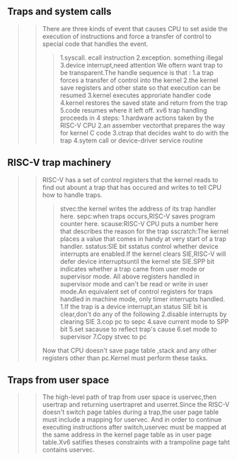 ## Traps and system calls
>> There are three kinds of event that causes CPU to set aside the execution of instructions and force a transfer of control to special code that handles the event.
>>> 1.syscall. ecall instruction 
>>> 2.exception. something illegal
>>> 3.device interrupt,need attention
>> We oftern want trap to be transparent.The handle sequence is that :
>>> 1.a trap forces a transfer of control into the kernel
>>> 2.the kernel save registers and other state so that execution can be resumed
>>> 3.kernel executes approriate handler code
>>> 4.kernel restores the saved state and return from the trap
>>> 5.code resumes where it left off.
>>xv6 trap handling proceeds in 4 steps:
>>>1.hardware actions taken by the RISC-V CPU
>>>2.an assember vectorthat prepares the way for kernel C code
>>>3.ctrap that decides waht to do with the trap
>>>4.sytem call or device-driver service routine
## RISC-V trap machinery
>> RISC-V has a set of control registers that the kernel reads to find out abount a trap that has occured and writes to tell CPU how to handle traps.
>>> stvec:the kernel writes the address of its trap handler here.
>>> sepc:when traps occurs,RISC-V saves program counter here.
>>> scause:RISC-V CPU puts a number here that describes the reason for the trap
>>> sscratch:The kernel places a value that comes in handy at very start of a trap handler.
> > sstatus:SIE bit sstatus control whether device interrupts are enabled.If the kernel clears SIE,RISC-V will defer device interruptsuntil the kernel ste SIE.SPP bit indicates whether a trap came from user mode or supervisor mode.
>> > All above registers handled in supervisor mode and can't be read or write in user mode.An equivalent set of control registers for traps handled in machine mode, only timer interrupts handled.
>> > 1.If the trap is a device interrupt,an status SIE bit is clear,don't do any of the following
>> > 2.disable interrupts by clearing SIE
>> > 3.cop pc to sepc
>> > 4.save current mode to SPP bit
>> > 5.set sacause to reflect trap's cause
>> > 6.set mode to supervisor
>> > 7.Copy stvec to pc
>> 
>> Now that CPU doesn't save page table ,stack and any other registers other than pc.Kernel must perform these tasks.

## Traps from user space
>> The high-level path of trap from user space is uservec,then usertrap
and returning usertrapret and userret.Since the RISC-V doesn't switch page tables during a trap,the user page table must include a mapping for uservec. And in order to continue executing instructions after switch,uservec must be mapped at the same address in the kernel page table as in user page table.Xv6 satifies theses constraints with a trampoline page taht contains uservec.
